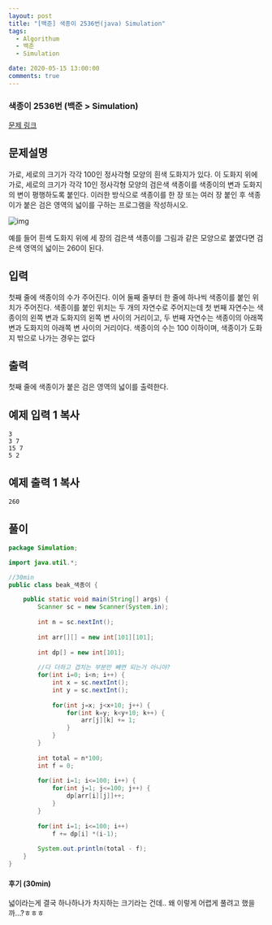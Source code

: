 ```yaml
---
layout: post
title: "[백준] 색종이 2536번(java) Simulation"
tags:
  - Algorithum
  - 백준
  - Simulation

date: 2020-05-15 13:00:00
comments: true
---
```




###   색종이 2536번 (백준 > Simulation)

[문제 링크](https://www.acmicpc.net/problem/2563 )

## 문제설명

가로, 세로의 크기가 각각 100인 정사각형 모양의 흰색 도화지가 있다. 이 도화지 위에 가로, 세로의 크기가 각각 10인 정사각형 모양의 검은색 색종이를 색종이의 변과 도화지의 변이 평행하도록 붙인다. 이러한 방식으로 색종이를 한 장 또는 여러 장 붙인 후 색종이가 붙은 검은 영역의 넓이를 구하는 프로그램을 작성하시오.

![img](https://www.acmicpc.net/upload/images/IcZB4bH8h7wwEY6z7qyoqNXkMsh.png)

예를 들어 흰색 도화지 위에 세 장의 검은색 색종이를 그림과 같은 모양으로 붙였다면 검은색 영역의 넓이는 260이 된다.

## 입력

첫째 줄에 색종이의 수가 주어진다. 이어 둘째 줄부터 한 줄에 하나씩 색종이를 붙인 위치가 주어진다. 색종이를 붙인 위치는 두 개의 자연수로 주어지는데 첫 번째 자연수는 색종이의 왼쪽 변과 도화지의 왼쪽 변 사이의 거리이고, 두 번째 자연수는 색종이의 아래쪽 변과 도화지의 아래쪽 변 사이의 거리이다. 색종이의 수는 100 이하이며, 색종이가 도화지 밖으로 나가는 경우는 없다

## 출력

첫째 줄에 색종이가 붙은 검은 영역의 넓이를 출력한다.

## 예제 입력 1 복사

```
3
3 7
15 7
5 2
```

## 예제 출력 1 복사

```
260
```



## 풀이

```java
package Simulation;

import java.util.*;

//30min
public class beak_색종이 {

	public static void main(String[] args) {
		Scanner sc = new Scanner(System.in);
		
		int n = sc.nextInt();
		
		int arr[][] = new int[101][101];
		
		int dp[] = new int[101];
		
		//다 더하고 겹치는 부분만 뺴면 되는거 아니야?
		for(int i=0; i<n; i++) {
			int x = sc.nextInt();
			int y = sc.nextInt();
			
			for(int j=x; j<x+10; j++) {
				for(int k=y; k<y+10; k++) {
					arr[j][k] += 1;
				}
			}
		}
		
		int total = n*100;
		int f = 0;
		
		for(int i=1; i<=100; i++) {
			for(int j=1; j<=100; j++) {
				dp[arr[i][j]]++;
			}
		}
		
		for(int i=1; i<=100; i++)
			f += dp[i] *(i-1);
		
		System.out.println(total - f);	
	}
}
```

#### 후기 (30min)

넓이라는게 결국 하나하나가 차지하는 크기라는 건데.. 왜 이렇게 어렵게 풀려고 했을까...?ㅎㅎㅎ